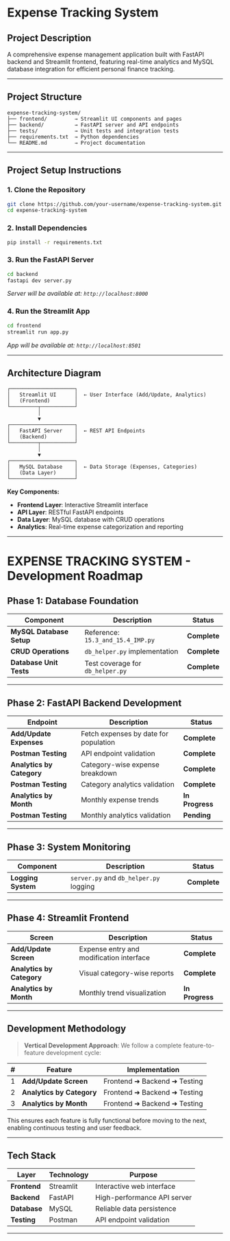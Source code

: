 # Expense Tracking System

## Project Description

A comprehensive expense management application built with FastAPI backend and Streamlit frontend, featuring real-time analytics and MySQL database integration for efficient personal finance tracking.

---

## Project Structure

```
expense-tracking-system/
├── frontend/         → Streamlit UI components and pages
├── backend/          → FastAPI server and API endpoints
├── tests/            → Unit tests and integration tests
├── requirements.txt  → Python dependencies
└── README.md         → Project documentation
```

---

## Project Setup Instructions

### 1. **Clone the Repository**
```bash
git clone https://github.com/your-username/expense-tracking-system.git
cd expense-tracking-system
```

### 2. **Install Dependencies**
```bash
pip install -r requirements.txt
```

### 3. **Run the FastAPI Server**
```bash
cd backend
fastapi dev server.py
```
*Server will be available at: `http://localhost:8000`*

### 4. **Run the Streamlit App**
```bash
cd frontend
streamlit run app.py
```
*App will be available at: `http://localhost:8501`*

---

## Architecture Diagram

```
┌─────────────────────┐
│   Streamlit UI      │  ← User Interface (Add/Update, Analytics)
│   (Frontend)        │
└─────────┬───────────┘
          │
          ▼
┌─────────────────────┐
│   FastAPI Server    │  ← REST API Endpoints
│   (Backend)         │
└─────────┬───────────┘
          │
          ▼
┌─────────────────────┐
│   MySQL Database    │  ← Data Storage (Expenses, Categories)
│   (Data Layer)      │
└─────────────────────┘
```

**Key Components:**
- **Frontend Layer**: Interactive Streamlit interface
- **API Layer**: RESTful FastAPI endpoints
- **Data Layer**: MySQL database with CRUD operations
- **Analytics**: Real-time expense categorization and reporting

---

# EXPENSE TRACKING SYSTEM - Development Roadmap

## Phase 1: Database Foundation
| Component | Description | Status |
|-----------|-------------|---------|
| **MySQL Database Setup** | Reference: `15.3_and_15.4_IMP.py` | **Complete** |
| **CRUD Operations** | `db_helper.py` implementation | **Complete** |  
| **Database Unit Tests** | Test coverage for `db_helper.py` | **Complete** |

---

## Phase 2: FastAPI Backend Development
| Endpoint | Description | Status |
|----------|-------------|---------|
| **Add/Update Expenses** | Fetch expenses by date for population | **Complete** |
| **Postman Testing** | API endpoint validation | **Complete** |
| **Analytics by Category** | Category-wise expense breakdown | **Complete** |
| **Postman Testing** | Category analytics validation | **Complete** |
| **Analytics by Month** | Monthly expense trends | **In Progress** |
| **Postman Testing** | Monthly analytics validation | **Pending** |

---

## Phase 3: System Monitoring
| Component | Description | Status |
|-----------|-------------|---------|
| **Logging System** | `server.py` and `db_helper.py` logging | **Complete** |

---

## Phase 4: Streamlit Frontend
| Screen | Description | Status |
|--------|-------------|---------|
| **Add/Update Screen** | Expense entry and modification interface | **Complete** |
| **Analytics by Category** | Visual category-wise reports | **Complete** |
| **Analytics by Month** | Monthly trend visualization | **In Progress** |

---

## Development Methodology

> **Vertical Development Approach**: We follow a complete feature-to-feature development cycle:

| # | Feature                  | Implementation                        |
|---|--------------------------|---------------------------------------|
| 1 | **Add/Update Screen**    | Frontend ➜ Backend ➜ Testing          |
| 2 | **Analytics by Category**| Frontend ➜ Backend ➜ Testing          |
| 3 | **Analytics by Month**   | Frontend ➜ Backend ➜ Testing          |

This ensures each feature is fully functional before moving to the next, enabling continuous testing and user feedback.


---

## Tech Stack

| Layer | Technology | Purpose |
|-------|------------|---------|
| **Frontend** | Streamlit | Interactive web interface |
| **Backend** | FastAPI | High-performance API server |
| **Database** | MySQL | Reliable data persistence |
| **Testing** | Postman | API endpoint validation |

---
